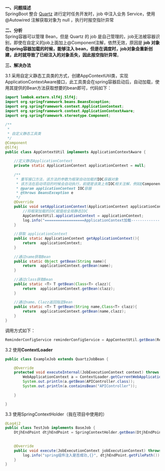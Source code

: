 **一、问题描述**  
SpringBoot 整合 [Quartz](https://so.csdn.net/so/search?q=Quartz&spm=1001.2101.3001.7020) 进行定时任务开发时，job 中注入业务 Service，使用 @Autowired 注解获取对象为 null ，执行时报空指针异常

**二、分析**  
Spring容器可以管理 Bean，但是 Quartz 的 job 是自己管理的，job无法被容器识别，即使在自定义的job上面加上@Component注解，依然无效，原因是 **job 对象在spring容器加载的时候，能够注入 bean，但是在调度时，job对象会重新创建，此时就导致了已经注入的对象丢失，因此报空指针异常**。

**三、解决办法**  

3.1 采用自定义静态工具类的方式，创建AppContextUtil类，实现 ApplicationContextAware接口，此工具类会在spring容器启动后，自动加载，使用其提供的Bean方法获取想要的bean即可，代码如下：

```java
import lombok.extern.slf4j.Slf4j;
import org.springframework.beans.BeansException;
import org.springframework.context.ApplicationContext;
import org.springframework.context.ApplicationContextAware;
import org.springframework.stereotype.Component;
 
/**
 *
 * 自定义静态工具类
 */
@Component
@Slf4j
public class AppContextUtil implements ApplicationContextAware {
 
    //定义静态ApplicationContext
    private static ApplicationContext applicationContext = null;
 
    /**
     * 重写接口方法，该方法的参数为框架自动加载的IOC容器对象
     * 该方法在启动项目的时候会自动执行，前提是该类上有IOC相关注解，例如@Component
     * @param applicationContext IOC容器
     * @throws BeansException e
     */
    @Override
    public void setApplicationContext(ApplicationContext applicationContext) throws BeansException {
        //将框架加载的IOC赋值给全局静态IOC
        AppContextUtil.applicationContext = applicationContext;
        log.info("==================ApplicationContext加载-----------------");
    }
 
    //获取 applicationContext
    public static ApplicationContext getApplicationContext(){
        return  applicationContext;
    }
 
    //通过name获取Bean
    public static Object getBean(String name){
        return  applicationContext.getBean(name);
    }
 
    //通过class获取Bean
    public static <T> T getBean(Class<T> clazz){
        return  applicationContext.getBean(clazz);
    }
 
    //通过name、Clazz返回指定Bean
    public static <T> T getBean(String name,Class<T> clazz){
        return  applicationContext.getBean(name,clazz);
    }
}
```

调用方式如下：

```java
ReminderConfigService reminderConfigService = AppContextUtil.getBean(ReminderConfigService.class);
```

3.2 使用**ContextLoader**
```java
public class ExampleJob extends QuartzJobBean {

    @Override
    protected void executeInternal(JobExecutionContext context) throws JobExecutionException {
        WebApplicationContext a = ContextLoader.getCurrentWebApplicationContext();
        System.out.println(a.getBean(APIController.class));
        System.out.println(a.containsBean("APIController"));
        
    }

}
```

3.3 使用SpringContextHolder（我在项目中使用的）
```java
@Log4j2  
public class TestJob implements BaseJob {  
    DtjhEndPoint dtjhEndPoint = SpringContextHolder.getBean(DtjhEndPoint.class);  
  
  
    @Override  
    public void execute(JobExecutionContext jobExecutionContext) throws JobExecutionException {  
        log.info("spring组件注入是否成功,{}", dtjhEndPoint.getFilePath());  
    }  
}
```
